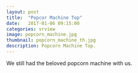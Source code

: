 ```yaml
---
layout: post
title:  "Popcor Machine Top"
date:   2017-01-06 09:15:00
categories: vrview
image: popcorn_machine.jpg
thumbnail: popcorn_machine_th.jpg
description: Popcorn Machine Top.
---
```

We still had the beloved popcorn machine with us.
